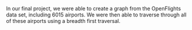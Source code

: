 In our final project, we were able to create a graph from the OpenFlights data set, including 6015 airports. We were then able to traverse through all of these airports using a breadth first traversal. 